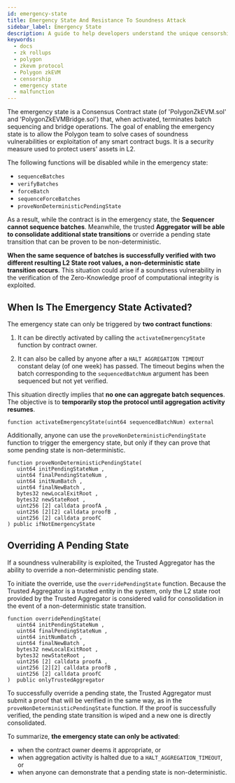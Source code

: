 ```yaml
---
id: emergency-state
title: Emergency State And Resistance To Soundness Attack
sidebar_label: Emergency State
description: A guide to help developers understand the unique censorship and malfunction resistance methods of Polygon zkEVM.
keywords:
  - docs
  - zk rollups
  - polygon
  - zkevm protocol
  - Polygon zkEVM
  - censorship
  - emergency state
  - malfunction
---
```


The emergency state is a Consensus Contract state (of 'PolygonZkEVM.sol' and 'PolygonZkEVMBridge.sol') that, when activated, terminates batch sequencing and bridge operations. The goal of enabling the emergency state is to allow the Polygon team to solve cases of soundness vulnerabilities or exploitation of any smart contract bugs. It is a security measure used to protect users' assets in L2.

The following functions will be disabled while in the emergency state:

- `sequenceBatches`
- `verifyBatches`
- `forceBatch`
- `sequenceForceBatches`
- `proveNonDeterministicPendingState`

As a result, while the contract is in the emergency state, the **Sequencer cannot sequence batches**. Meanwhile, the trusted **Aggregator will be able to consolidate additional state transitions** or override a pending state transition that can be proven to be non-deterministic.

**When the same sequence of batches is successfully verified with two different resulting L2 State root values, a non-deterministic state transition occurs**. This situation could arise if a soundness vulnerability in the verification of the Zero-Knowledge proof of computational integrity is exploited.

## When Is The Emergency State Activated?

The emergency state can only be triggered by **two contract functions**:

1. It can be directly activated by calling the `activateEmergencyState` function by contract owner. 

2. It can also be called by anyone after a `HALT AGGREGATION TIMEOUT` constant delay (of one week) has passed. The timeout begins when the batch corresponding to the `sequencedBatchNum` argument has been sequenced but not yet verified.

This situation directly implies that **no one can aggregate batch sequences**. The objective is to **temporarily stop the protocol until aggregation activity resumes**.

```
function activateEmergencyState(uint64 sequencedBatchNum) external
```

Additionally, anyone can use the `proveNonDeterministicPendingState` function to trigger the emergency state, but only if they can prove that some pending state is non-deterministic.

```
function proveNonDeterministicPendingState( 
   uint64 initPendingStateNum , 
   uint64 finalPendingStateNum ,
   uint64 initNumBatch ,
   uint64 finalNewBatch , 
   bytes32 newLocalExitRoot , 
   bytes32 newStateRoot ,
   uint256 [2] calldata proofA , 
   uint256 [2][2] calldata proofB , 
   uint256 [2] calldata proofC 
) public ifNotEmergencyState
```

## Overriding A Pending State

If a soundness vulnerability is exploited, the Trusted Aggregator has the ability to override a non-deterministic pending state.

To initiate the override, use the `overridePendingState` function. Because the Trusted Aggregator is a trusted entity in the system, only the L2 state root provided by the Trusted Aggregator is considered valid for consolidation in the event of a non-deterministic state transition.

```
function overridePendingState( 
   uint64 initPendingStateNum , 
   uint64 finalPendingStateNum , 
   uint64 initNumBatch ,
   uint64 finalNewBatch ,
   bytes32 newLocalExitRoot ,
   bytes32 newStateRoot ,
   uint256 [2] calldata proofA , 
   uint256 [2][2] calldata proofB , 
   uint256 [2] calldata proofC 
)  public onlyTrustedAggregator
```

To successfully override a pending state, the Trusted Aggregator must submit a proof that will be verified in the same way, as in the `proveNonDeterministicPendingState` function. If the proof is successfully verified, the pending state transition is wiped and a new one is directly consolidated.

To summarize, **the emergency state can only be activated**:

- when the contract owner deems it appropriate, or
- when aggregation activity is halted due to a `HALT_AGGREGATION_TIMEOUT`, or
- when anyone can demonstrate that a pending state is non-deterministic.
